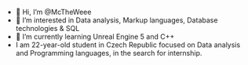 - 👋 Hi, I’m @McTheWeee
- 👀 I’m interested in Data analysis, Markup languages, Database technologies & SQL
- 🌱 I’m currently learning Unreal Engine 5 and C++
- I am 22-year-old student in Czech Republic focused on Data analysis and Programming languages, in the search for internship. 
